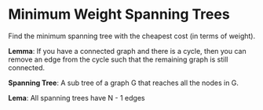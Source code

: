 # Minimum Weight Spanning Trees

Find the minimum spanning tree with the cheapest cost (in terms of weight).

__Lemma__: If you have a connected graph and there is a cycle, then you can remove
an edge from the cycle such that the remaining graph is still connected.


__Spanning Tree__: A sub tree of a graph G that reaches all the nodes in G.

__Lema__: All spanning trees have N - 1 edges

